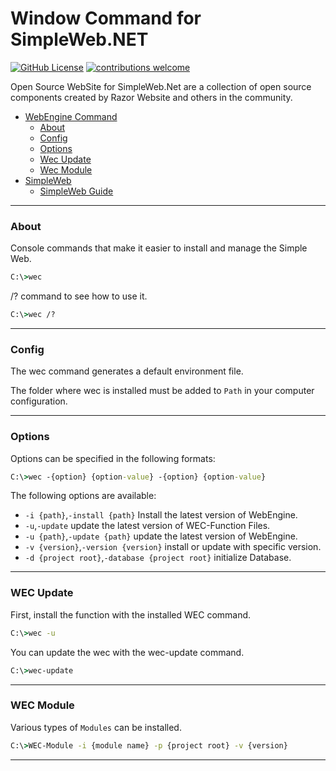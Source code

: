# Window Command for SimpleWeb.NET 

[![GitHub License](https://img.shields.io/badge/license-MIT-lightgrey.svg)](https://github.com/Exmaru/SimpleWeb)
[![contributions welcome](https://img.shields.io/badge/contributions-welcome-brightgreen.svg?style=flat)](https://github.com/Exmaru/SimpleWeb/issues)

Open Source WebSite for SimpleWeb.Net are a collection of open source components created by Razor Website and others in the community.

 - [WebEngine Command](#wec)
    - [About](#about)
	- [Config](#config)
    - [Options](#options)
    - [Wec Update](#wec-update)
    - [Wec Module](#wec-module)
 - [SimpleWeb](#simpleweb)
    - [SimpleWeb Guide](https://github.com/Exmaru/SimpleWeb/blob/main/README.md)

---

### About

Console commands that make it easier to install and manage the Simple Web.

```cmd
C:\>wec
```

\/? command to see how to use it.

```cmd
C:\>wec /?
```

---

### Config

The wec command generates a default environment file.

The folder where wec is installed must be added to `Path` in your computer configuration.

---

### Options

Options can be specified in the following formats:

```cmd
C:\>wec -{option} {option-value} -{option} {option-value}
```


The following options are available:

 - `-i {path}`,`-install {path}`  Install the latest version of WebEngine.
 - `-u`,`-update` update the latest version of WEC-Function Files.
 - `-u {path}`,`-update {path}` update the latest version of WebEngine.
 - `-v {version}`,`-version {version}` install or update with specific version.
 - `-d {project root}`,`-database {project root}` initialize Database.
 
---


### WEC Update

First, install the function with the installed WEC command.

```cmd
C:\>wec -u
```

You can update the wec with the wec-update command.

```cmd
C:\>wec-update
```
 
 ---


### WEC Module

Various types of `Modules` can be installed.

```cmd
C:\>WEC-Module -i {module name} -p {project root} -v {version}
```

---

